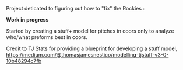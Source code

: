Project deticated to figuring out how to "fix" the Rockies :

**Work in progress**

Started by creating a stuff+ model for pitches in coors only to analyze who/what preforms best in coors.



Credit to TJ Stats for providing a blueprint for developing a stuff model, https://medium.com/@thomasjamesnestico/modelling-tjstuff-v3-0-10b48294c7fb 
